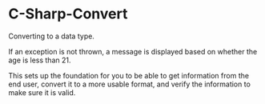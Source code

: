 # C-Sharp-Convert
Converting to a data type.

If an exception is not thrown, a message is displayed based on whether the age is less than 21.

This sets up the foundation for you to be able to get information from the end user, convert it to a more usable format, and verify the information to make sure it is valid.
